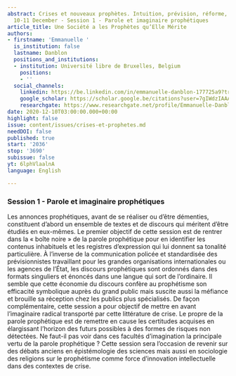 ```yaml
---
abstract: Crises et nouveaux prophètes. Intuition, prévision, réforme, Paris IAS,
  10-11 December - Session 1 - Parole et imaginaire prophétiques
article_title: Une Société a les Prophètes qu’Elle Mérite
authors:
- firstname: 'Emmanuelle '
  is_institution: false
  lastname: Danblon
  positions_and_institutions:
  - institution: Université libre de Bruxelles, Belgium
    positions:
    - ''
  social_channels:
    linkedin: https://be.linkedin.com/in/emmanuelle-danblon-177725a9?trk=public_profile_samename-profile
    google_scholar: https://scholar.google.be/citations?user=7gIWdzIAAAAJ&hl=fr
    researchgate: https://www.researchgate.net/profile/Emmanuelle-Danblon
date: 2020-12-10T03:00:00.000+00:00
highlight: false
issue: content/issues/crises-et-prophetes.md
needDOI: false
published: true
start: '2036'
stop: '3690'
subissue: false
yt: 6lphVlaalnA
language: English

---
```

### Session 1 - Parole et imaginaire prophétiques

Les annonces prophétiques, avant de se réaliser ou d’être démenties, constituent d’abord un ensemble de textes et de discours qui méritent d’être étudiés en eux-mêmes. Le premier objectif de cette session est de rentrer dans la « boîte noire » de la parole prophétique pour en identifier les contenus inhabituels et les registres d’expression qui lui donnent sa tonalité particulière. À l’inverse de la communication policée et standardisée des prévisionnistes travaillant pour les grandes organisations internationales ou les agences de l’État, les discours prophétiques sont ordonnés dans des formats singuliers et énoncés dans une langue qui sort de l’ordinaire. Il semble que cette économie du discours confère au prophétisme son efficacité symbolique auprès du grand public mais suscite aussi la méfiance et brouille sa réception chez les publics plus spécialisés. De façon complémentaire, cette session a pour objectif de mettre en avant l’imaginaire radical transporté par cette littérature de crise. Le propre de la parole prophétique est de remettre en cause les certitudes acquises en élargissant l’horizon des futurs possibles à des formes de risques non détectées. Ne faut-il pas voir dans ces facultés d’imagination la principale vertu de la parole prophétique ? Cette session sera l’occasion de revenir sur des débats anciens en épistémologie des sciences mais aussi en sociologie des religions sur le prophétisme comme force d’innovation intellectuelle dans des contextes de crise.

<Youtube yt="6lphVlaalnA" caption="Une société a les prophètes qu’elle mérite" start="2036" stop="3690"></Youtube>